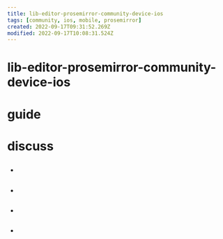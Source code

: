 ```yaml
---
title: lib-editor-prosemirror-community-device-ios
tags: [community, ios, mobile, prosemirror]
created: 2022-09-17T09:31:52.269Z
modified: 2022-09-17T10:08:31.524Z
---
```


# lib-editor-prosemirror-community-device-ios

# guide

# discuss
- ## 

- ## 

- ## 

- ## 
